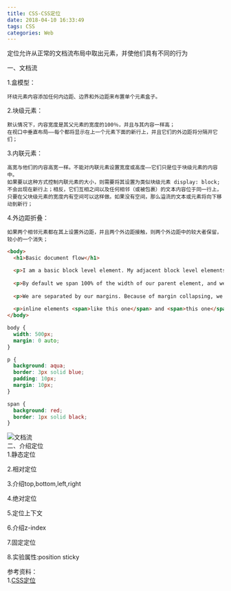 ```yaml
---
title: CSS-CSS定位
date: 2018-04-10 16:33:49
tags: CSS
categories: Web
---
```


定位允许从正常的文档流布局中取出元素，并使他们具有不同的行为

一、文档流

1.盒模型：

	环绕元素内容添加任何内边距、边界和外边距来布置单个元素盒子。

2.块级元素：

	默认情况下，内容宽度是其父元素的宽度的100％，并且与其内容一样高；
	在视口中垂直布局——每个都将显示在上一个元素下面的新行上，并且它们的外边距将分隔开它们；
	
3.内联元素：

	高宽与他们的内容高宽一样。不能对内联元素设置宽度或高度——它们只是位于块级元素的内容中。 
	如果要以这种方式控制内联元素的大小，则需要将其设置为类似块级元素 display: block;
	不会出现在新行上；相反，它们互相之间以及任何相邻（或被包裹）的文本内容位于同一行上，只要在父块级元素的宽度内有空间可以这样做。如果没有空间，那么溢流的文本或元素将向下移动到新行；
	
4.外边距折叠：

	如果两个相邻元素都在其上设置外边距，并且两个外边距接触，则两个外边距中的较大者保留，较小的一个消失；

```html
<body>
  <h1>Basic document flow</h1>

  <p>I am a basic block level element. My adjacent block level elements sit on new lines below me.</p>
  
  <p>By default we span 100% of the width of our parent element, and we are as tall as our child content. Our total width and height is our content + padding + border width/height.</p>
  
  <p>We are separated by our margins. Because of margin collapsing, we are separated by the width of one of our margins, not both.</p>
  
  <p>inline elements <span>like this one</span> and <span>this one</span> sit on the same line as one another, and adjacent text nodes, if there is space on the same line. Overflowing inline elements will <span>wrap onto a new line if possible (like this one containing text)</span>, or just go on to a new line if not, much like this image will do: <img src="https://mdn.mozillademos.org/files/13360/long.jpg"></p>
</body>
```

```css
body {
  width: 500px;
  margin: 0 auto;
}

p {
  background: aqua;
  border: 3px solid blue;
  padding: 10px;
  margin: 10px;
}

span {
  background: red;
  border: 1px solid black;
}

```
![文档流](float-position.png)   
二、介绍定位  
1.静态定位


2.相对定位

3.介绍top,bottom,left,right

4.绝对定位

5.定位上下文

6.介绍z-index


7.固定定位


8.实验属性:position sticky


参考资料：   
1.[CSS定位](https://developer.mozilla.org/zh-CN/docs/Learn/CSS/CSS_layout/定位)

